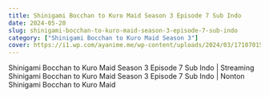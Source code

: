 ```yaml
---
title: Shinigami Bocchan to Kuro Maid Season 3 Episode 7 Sub Indo
date: 2024-05-20
slug: shinigami-bocchan-to-kuro-maid-season-3-episode-7-sub-indo
category: ["Shinigami Bocchan to Kuro Maid Season 3"]
cover: https://i1.wp.com/ayanime.me/wp-content/uploads/2024/03/1710701520-6985-141839.jpg
---
```


Shinigami Bocchan to Kuro Maid Season 3 Episode 7 Sub Indo | Streaming Shinigami Bocchan to Kuro Maid Season 3 Episode 7 Sub Indo | Nonton Shinigami Bocchan to Kuro Maid 

